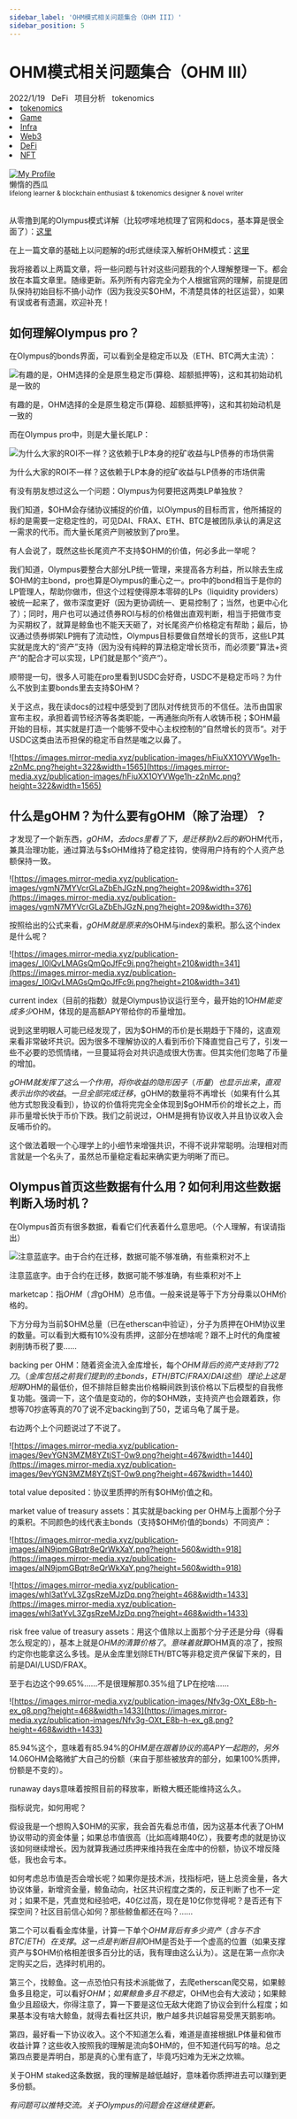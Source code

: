 ```yaml
---
sidebar_label: 'OHM模式相关问题集合（OHM III）'
sidebar_position: 5
---
```


# OHM模式相关问题集合（OHM III）

<nav class="navbar">
  <div class="navbar__inner">
    <div class="navbar__items">
      <span class="badge badge--info">2022/1/19</span>&nbsp;&nbsp;
      <span class="badge badge--primary">DeFi</span>&nbsp;&nbsp;
      <span class="badge badge--secondary">项目分析</span>&nbsp;&nbsp;
      <span class="badge badge--secondary">tokenomics</span>
    </div>
    <div class="navbar__items navbar__items--right">
      <li class="pills__item"><a href="/docs/Blockchain/Jokenomics/002">tokenomics</a></li>
      <li class="pills__item"><a href="/docs/Blockchain/Game/005">Game</a></li>
      <li class="pills__item"><a href="/docs/Blockchain/Infra/002">Infra</a></li>
      <li class="pills__item"><a href="/docs/Blockchain/Web3/005">Web3</a></li>
      <li class="pills__item pills__item--active"><a href="/docs/Blockchain/DeFi/010">DeFi</a></li>
      <li class="pills__item"><a href="/docs/Blockchain/NFT/003">NFT</a></li>
    </div>
  </div>
</nav><br />

<div class="avatar">
  <a
    class="avatar__photo-link avatar__photo avatar__photo--lg"
    href="https://twitter.com/jokenomicser">
    <img
      alt="My Profile"
      src="https://avatars.githubusercontent.com/u/114914856?v=4?s=400" />
  </a>
  <div class="avatar__intro">
    <div class="avatar__name">懒惰的西瓜</div>
    <small class="avatar__subtitle">
      lifelong learner & blockchain enthusiast & tokenomics designer & novel writer
    </small>
  </div>
</div><br />

从零撸到尾的Olympus模式详解（比较啰嗦地梳理了官网和docs，基本算是很全面了）：[这里](/docs/Blockchain/DeFi/003.md)

在上一篇文章的基础上以问题解的d形式继续深入解析OHM模式：[这里](/docs/Blockchain/DeFi/006.md)

我将接着以上两篇文章，将一些问题与针对这些问题我的个人理解整理一下。都会放在本篇文章里。随缘更新。系列所有内容完全为个人根据官网的理解，前提是团队保持初始目标不搞小动作（因为我没买$OHM，不清楚具体的社区运营），如果有误或者有遗漏，欢迎补充！

## 如何理解Olympus pro？

在Olympus的bonds界面，可以看到全是稳定币以及（ETH、BTC两大主流）：

![有趣的是，OHM选择的全是原生稳定币(算稳、超额抵押等)，这和其初始动机是一致的](https://images.mirror-media.xyz/publication-images/1LZbgXsroXdHsFK2ULVDa.png?height=689&width=1022)

有趣的是，OHM选择的全是原生稳定币(算稳、超额抵押等)，这和其初始动机是一致的

而在Olympus pro中，则是大量长尾LP：

![为什么大家的ROI不一样？这依赖于LP本身的挖矿收益与LP债券的市场供需](https://images.mirror-media.xyz/publication-images/MDhfsBJ0ESstuBNKy0PNf.png?height=799&width=1203)

为什么大家的ROI不一样？这依赖于LP本身的挖矿收益与LP债券的市场供需

有没有朋友想过这么一个问题：Olympus为何要把这两类LP单独放？

我们知道，$OHM会存储协议捕捉的价值，以Olympus的目标而言，他所捕捉的标的是需要一定稳定性的，可见DAI、FRAX、ETH、BTC是被团队承认的满足这一需求的代币。而大量长尾资产则被放到了pro里。

有人会说了，既然这些长尾资产不支持$OHM的价值，何必多此一举呢？

我们知道，Olympus要整合大部分LP统一管理，来提高各方利益，所以除去生成$OHM的主bond，pro也算是Olympus的重心之一。pro中的bond相当于是你的LP管理人，帮助你做市，但这个过程使得原本零碎的LPs（liquidity providers）被统一起来了，做市深度更好（因为更协调统一、更易控制了；当然，也更中心化了）；同时，用户也可以通过债券ROI与标的价格做出直观判断，相当于把做市变为买期权了，就算是鲸鱼也不能天天砸了，对长尾资产价格稳定有帮助；最后，协议通过债券绑架LP拥有了流动性，Olympus目标要做自然增长的货币，这些LP其实就是庞大的“资产”支持（因为没有纯粹的算法稳定增长货币，而必须要”算法+资产“的配合才可以实现，LP们就是那个”资产“）。

顺带提一句，很多人可能在pro里看到USDC会好奇，USDC不是稳定币吗？为什么不放到主要bonds里去支持$OHM？

关于这点，我在读docs的过程中感受到了团队对传统货币的不信任。法币由国家宣布主权，承担着调节经济等各类职能，一再通胀向所有人收铸币税；$OHM最开始的目标，其实就是打造一个能够不受中心主权控制的”自然增长的货币“。对于USDC这类由法币担保的稳定币自然是嗤之以鼻了。

![https://images.mirror-media.xyz/publication-images/hFiuXX1OYVWge1h-z2nMc.png?height=322&width=1565](https://images.mirror-media.xyz/publication-images/hFiuXX1OYVWge1h-z2nMc.png?height=322&width=1565)

## 什么是gOHM？为什么要有gOHM（除了治理）？

才发现了一个新东西，$gOHM，去docs里看了下，是迁移到v2后的新$OHM代币，兼具治理功能，通过算法与$sOHM维持了稳定挂钩，使得用户持有的个人资产总额保持一致。

![https://images.mirror-media.xyz/publication-images/vgmN7MYVcrGLaZbEhJGzN.png?height=209&width=376](https://images.mirror-media.xyz/publication-images/vgmN7MYVcrGLaZbEhJGzN.png?height=209&width=376)

按照给出的公式来看，$gOHM就是原来的$sOHM与index的乘积。那么这个index是什么呢？

![https://images.mirror-media.xyz/publication-images/_I0lQvLMAGsQmQoJfFc9i.png?height=210&width=341](https://images.mirror-media.xyz/publication-images/_I0lQvLMAGsQmQoJfFc9i.png?height=210&width=341)

current index（目前的指数）就是Olympus协议运行至今，最开始的1$OHM能变成多少$OHM，体现的是高额APY带给你的币量增加。

说到这里明眼人可能已经发现了，因为$OHM的币价是长期趋于下降的，这直观来看非常破坏共识。因为很多不理解协议的人看到币价下降直觉自己亏了，引发一些不必要的恐慌情绪，一旦蔓延将会对共识造成很大伤害。但其实他们忽略了币量的增加。

$gOHM就发挥了这么一个作用，将你收益的隐形因子（币量）也显示出来，直观表示出你的收益。一旦全部完成迁移，$gOHM的数量将不再增长（如果有什么其他方式恕我没看到），协议的价值将完完全全体现到$gOHM币价的增长之上，而非币量增长快于币价下跌。我们之前说过，OHM是拥有协议收入并且协议收入会反哺币价的。

这个做法着眼一个心理学上的小细节来增强共识，不得不说非常聪明。治理相对而言就是一个名头了，虽然总币量稳定看起来确实更为明晰了而已。

## Olympus首页这些数据有什么用？如何利用这些数据判断入场时机？

在Olympus首页有很多数据，看看它们代表着什么意思吧。（个人理解，有误请指出）

![注意蓝底字。由于合约在迁移，数据可能不够准确，有些乘积对不上](https://images.mirror-media.xyz/publication-images/b7nuapVMnVxuGMBTdhaAr.png?height=334&width=1442)

注意蓝底字。由于合约在迁移，数据可能不够准确，有些乘积对不上

marketcap：指$OHM（含$gOHM）总市值。一般来说是等于下方分母乘以OHM价格的。

下方分母为当前$OHM总量（已在etherscan中验证），分子为质押在OHM协议里的数量。可以看到大概有10%没有质押，这部分在想啥呢？跟不上时代的角度被剥削铸币税了要……

backing per OHM：随着资金流入金库增长，每个$OHM背后的资产支持到了72刀。（金库包括之前我们提到的主bonds，ETH/BTC/FRAX/DAI这些）理论上这是短期$OHM的最低价，但不排除巨鲸卖出价格瞬间跌到该价格以下后模型的自我修复功能。强调一下，这个值是变动的，你的$OHM跌，支持资产也会跟着跌，你想等70抄底等真的70了说不定backing到了50，芝诺乌龟了属于是。

右边两个上个问题说过了不说了。

![https://images.mirror-media.xyz/publication-images/9evYGN3MZM8YZtjST-0w9.png?height=467&width=1440](https://images.mirror-media.xyz/publication-images/9evYGN3MZM8YZtjST-0w9.png?height=467&width=1440)

total value deposited：协议里质押的所有$OHM价值之和。

market value of treasury assets：其实就是backing per OHM与上面那个分子的乘积。不同颜色的线代表主bonds（支持$OHM价值的bonds）不同资产：

![https://images.mirror-media.xyz/publication-images/aIN9jpmGBqtr8eQrWkXaY.png?height=560&width=918](https://images.mirror-media.xyz/publication-images/aIN9jpmGBqtr8eQrWkXaY.png?height=560&width=918)

![https://images.mirror-media.xyz/publication-images/whl3atYvL3ZgsRzeMJzDq.png?height=468&width=1433](https://images.mirror-media.xyz/publication-images/whl3atYvL3ZgsRzeMJzDq.png?height=468&width=1433)

risk free value of treasury assets：用这个值除以上面那个分子还是分母（得看怎么规定的），基本上就是$OHM的清算价格了。意味着就算$OHM真的凉了，按照约定你也能拿这么多钱。是从金库里划除ETH/BTC等非稳定资产保留下来的，目前是DAI/LUSD/FRAX。

至于右边这个99.65%……不是很理解那0.35%组了LP在挖啥……

![https://images.mirror-media.xyz/publication-images/Nfv3g-OXt_E8b-h-ex_g8.png?height=468&width=1433](https://images.mirror-media.xyz/publication-images/Nfv3g-OXt_E8b-h-ex_g8.png?height=468&width=1433)

85.94%这个，意味着有85.94%的$OHM是在跟着协议的高APY一起跑的，另外14.06%自己放弃了这份权益，意味着随着整体通胀，所有跟着跑的$OHM会略微扩大自己的份额（来自于那些被放弃的部分，如果100%质押，份额是不变的）。

runaway days意味着按照目前的释放率，断粮大概还能维持这么久。

指标说完，如何用呢？

假设我是一个想购入$OHM的买家，我会首先看总市值，因为这基本代表了OHM协议带动的资金体量；如果总市值很高（比如高峰期40亿），我要考虑的就是协议该如何继续增长。因为就算我通过质押来维持我在金库中的份额，协议不增反降低，我也会亏本。

如何考虑总市值是否会增长呢？如果你是技术派，找指标吧，链上总资金量，各大协议体量，新增资金量，鲸鱼动向，社区共识程度之类的，反正判断了也不一定对；如果不是，凭直觉和经验吧，40亿过高，现在是10亿你觉得呢？是否还有下探空间？社区目前信心如何？那些鲸鱼都还在吗？……

第二个可以看看金库体量，计算一下单个$OHM背后有多少资产（含与不含BTC/ETH）在支撑。这一点是判断目前$OHM是否处于一个虚高的位置（如果支撑资产与$OHM价格相差很多百分比的话，我有理由这么认为）。这是在第一点你决定购买之后，选择时机用的。

第三个，找鲸鱼。这一点恐怕只有技术派能做了，去爬etherscan爬交易，如果鲸鱼多且稳定，可以看好$OHM；如果鲸鱼多且不稳定，$OHM也会有大波动；如果鲸鱼少且超级大，你得注意了，算一下要是这位无敌大佬跑了协议会到什么程度；如果基本没有啥大鲸鱼，就得去看社区共识，散户越多共识越容易受黑天鹅影响。

第四，最好看一下协议收入。这个不知道怎么看，难道是直接根据LP体量和做市收益计算？这些收入按照我的理解是流向$OHM的，但不知道代码写的啥。总之第四点要是弄明白，那是真的心里有底了，毕竟巧妇难为无米之炊嘛。

关于OHM staked这条数据，我的理解是越低越好，意味着你质押进去可以赚到更多份额。

*有问题可以推特交流。关于Olympus的问题会在这继续更新。*